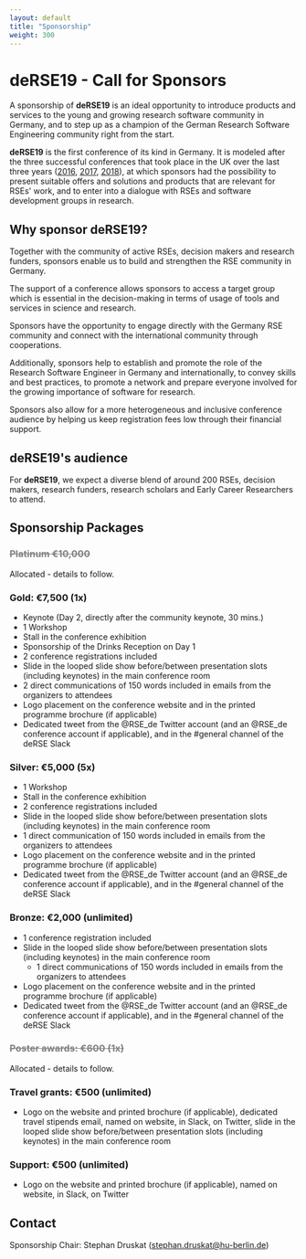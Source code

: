 ```yaml
---
layout: default
title: "Sponsorship"
weight: 300
---
```


# deRSE19 - Call for Sponsors

A sponsorship of **deRSE19** is an ideal opportunity to introduce products and
services to the young and growing research software community in Germany, and
to step up as a champion of the German Research Software Engineering community
right from the start.

**deRSE19** is the first conference of its kind in Germany. It is modeled after
the three successful conferences that took place in the UK over the last three
years ([2016](https://rse.ac.uk/conf2016), [2017](https://rse.ac.uk/conf2017), [2018](https://rse.ac.uk/conf2018)),
at which sponsors had the possibility to present suitable offers and solutions
and products that are relevant for RSEs' work, and to enter into a dialogue
with RSEs and software development groups in research.

## Why sponsor deRSE19?

Together with the community of active RSEs, decision makers and research
funders, sponsors enable us to build and strengthen the RSE community in Germany.

The support of a conference allows sponsors to access a target group which is
essential in the decision-making in terms of usage of tools and services in science
and research.

Sponsors have the opportunity to engage directly with the Germany RSE community and
connect with the international community through cooperations.

Additionally, sponsors help to establish and promote the role of the Research
Software Engineer in Germany and internationally, to convey skills and best practices,
to promote a network and prepare everyone involved for the growing importance of
software for research.

Sponsors also allow for a more heterogeneous and inclusive conference audience by
helping us keep registration fees low through their financial support.

## deRSE19's audience

For **deRSE19**, we expect a diverse blend of around 200 RSEs, decision makers,
research funders, research scholars and Early Career Researchers to attend.

## Sponsorship Packages

### <del style="color: gray;">Platinum €10,000</del>

Allocated - details to follow.

### Gold: €7,500 (1x)

-   Keynote (Day 2, directly after the community keynote, 30 mins.)
-   1 Workshop
-   Stall in the conference exhibition
-   Sponsorship of the Drinks Reception on Day 1
-   2 conference registrations included
-   Slide in the looped slide show before/between presentation slots (including
keynotes) in the main conference room
-   2 direct communications of 150 words included in emails from the organizers to attendees
-   Logo placement on the conference website and in the printed programme brochure
(if applicable)
-   Dedicated tweet from the @RSE_de Twitter account (and an @RSE_de conference
account if applicable), and in the #general channel of the deRSE Slack

### Silver: €5,000 (5x)

-   1 Workshop
-   Stall in the conference exhibition
-   2 conference registrations included
-   Slide in the looped slide show before/between presentation slots (including
keynotes) in the main conference room
-   1 direct communication of 150 words included in emails from the organizers to attendees
-   Logo placement on the conference website and in the printed programme brochure
(if applicable)
-   Dedicated tweet from the @RSE_de Twitter account (and an @RSE_de conference
account if applicable), and in the #general channel of the deRSE Slack

### Bronze: €2,000 (unlimited)

-   1 conference registration included
-   Slide in the looped slide show before/between presentation slots (including
keynotes) in the main conference room
    -   1 direct communications of 150 words included in emails from the organizers to attendees
-   Logo placement on the conference website and in the printed programme brochure
(if applicable)
-   Dedicated tweet from the @RSE_de Twitter account (and an @RSE_de conference
account if applicable), and in the #general channel of the deRSE Slack

### <del style="color: gray;">Poster awards: €600 (1x)</del>

Allocated - details to follow.

### Travel grants: €500 (unlimited)

-   Logo on the website and printed brochure (if applicable), dedicated travel stipends email, named on website, in Slack, on Twitter, slide in the looped slide show before/between presentation slots (including
keynotes) in the main conference room
    
### Support: €500 (unlimited)

-   Logo on the website and printed brochure (if applicable), named on website, in Slack, on Twitter

## Contact

Sponsorship Chair: Stephan Druskat ([stephan.druskat@hu-berlin.de](mailto:stephan.druskat@hu-berlin.de))
